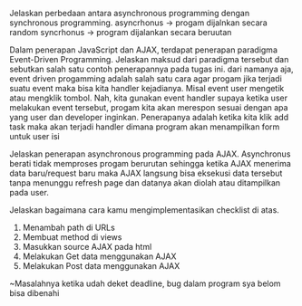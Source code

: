  Jelaskan perbedaan antara asynchronous programming dengan synchronous programming.
 asyncrhonus -> progam dijalnkan secara random
 syncrhonus -> program dijalankan secara beruutan

 Dalam penerapan JavaScript dan AJAX, terdapat penerapan paradigma Event-Driven Programming. Jelaskan maksud dari paradigma tersebut dan sebutkan 
 salah satu contoh penerapannya pada tugas ini.
 dari namanya aja, event driven progamming adalah salah satu cara agar progam jika terjadi suatu event maka bisa kita handler kejadianya. Misal event  user mengetik atau mengklik tombol. Nah, kita gunakan event handler supaya ketika user melakukan event tersebut, progam kita akan merespon  sesuai dengan apa yang user dan developer inginkan. Penerapanya adalah ketika kita klik add task maka akan terjadi handler dimana program akan menampilkan form untuk user isi
 
 Jelaskan penerapan asynchronous programming pada AJAX.
 Asynchronus berati tidak memproses progam berurutan sehingga ketika AJAX menerima data baru/request baru maka AJAX langsung bisa eksekusi data tersebut tanpa menunggu refresh page dan datanya akan diolah atau ditampilkan pada user.

 Jelaskan bagaimana cara kamu mengimplementasikan checklist di atas.
 1. Menambah path di URLs
 2. Membuat method di views
 3. Masukkan source AJAX pada html
 4. Melakukan Get data menggunakan AJAX
 5. Melakukan Post data menggunakan AJAX

 ~Masalahnya ketika udah deket deadline, bug dalam program sya belom bisa dibenahi